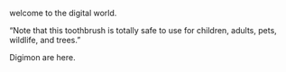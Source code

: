 welcome to the digital world.

“Note that this toothbrush is totally safe to use for children, adults, pets, wildlife, and trees.” 

Digimon are here.
